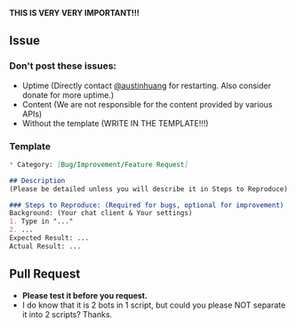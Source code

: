 **THIS IS VERY VERY IMPORTANT!!!**

## Issue
### Don't post these issues:
* Uptime (Directly contact [@austinhuang](http://telegram.me/austinhuang) for restarting. Also consider donate for more uptime.)
* Content (We are not responsible for the content provided by various APIs)
* Without the template (WRITE IN THE TEMPLATE!!!)

### Template
```markdown
* Category: [Bug/Improvement/Feature Request]

## Description
(Please be detailed unless you will describe it in Steps to Reproduce)

### Steps to Reproduce: (Required for bugs, optional for improvement)
Background: (Your chat client & Your settings)
1. Type in "..."
2. ...
Expected Result: ...
Actual Result: ...
```

## Pull Request
* **Please test it before you request.**
* I do know that it is 2 bots in 1 script, but could you please NOT separate it into 2 scripts? Thanks.
